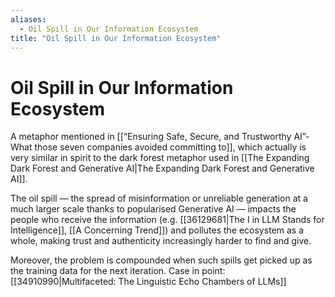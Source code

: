```yaml
---
aliases:
  - Oil Spill in Our Information Ecosystem
title: "Oil Spill in Our Information Ecosystem"
---
```


# Oil Spill in Our Information Ecosystem

A metaphor mentioned in [[“Ensuring Safe, Secure, and Trustworthy AI”- What those seven companies avoided committing to]], which actually is very similar in spirit to the dark forest metaphor used in [[The Expanding Dark Forest and Generative AI|The Expanding Dark Forest and Generative AI]].

The oil spill — the spread of misinformation or unreliable generation at a much larger scale thanks to popularised Generative AI — impacts the people who receive the information (e.g. [[36129681|The I in LLM Stands for Intelligence]], [[A Concerning Trend]]) and pollutes the ecosystem as a whole, making trust and authenticity increasingly harder to find and give.

Moreover, the problem is compounded when such spills get picked up as the training data for the next iteration. Case in point: [[34910990|Multifaceted: The Linguistic Echo Chambers of LLMs]]